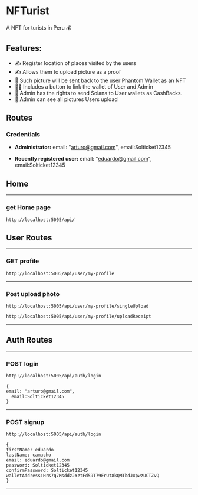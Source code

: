 # NFTurist

A NFT for turists in Peru 💰

## Features:

- ✍️ Register location of places visited by the users 
- ✍️ Allows them to upload picture as a proof
- 📱 Such picture will be sent back to the user Phantom Wallet as an NFT
- 👨‍💼 Includes a button to link the wallet of User and Admin
- 👑 Admin has the rights to send Solana to User wallets as CashBacks.
- 📸  Admin can see all pictures Users upload
  > >

## Routes

### **Credentials**

- **Administrator:**
  email: "arturo@gmail.com",
  email:Solticket12345

- **Recently registered user:**
  email: "eduardo@gmail.com",
  email:Solticket12345

  

## Home
---
### **get** Home page

```
http://localhost:5005/api/
```

## User Routes

---

### **GET** profile

```
http://localhost:5005/api/user/my-profile
```

---

### **Post** upload photo

```
http://localhost:5005/api/user/my-profile/singleUpload
```

```
http://localhost:5005/api/user/my-profile/uploadReceipt
```


---



## Auth Routes


---

### **POST** login

```
http://localhost:5005/api/auth/login
```

```
{
email: "arturo@gmail.com",
  email:Solticket12345
}
```

---

### **POST** signup

```
http://localhost:5005/api/auth/login
```

```
{
firstName: eduardo
lastName: camacho
email: eduardo@gmail.com
password: Solticket12345
confirmPassword: Solticket12345
walletAddress:HrK7q7MsddzJYztFd59T79FrUt8kQMTbdJxpwzUCTZvQ
}
```

---

